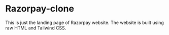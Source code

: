 # Razorpay-clone
This is just the landing page of Razorpay website. The website is built using raw HTML and Tailwind CSS.
